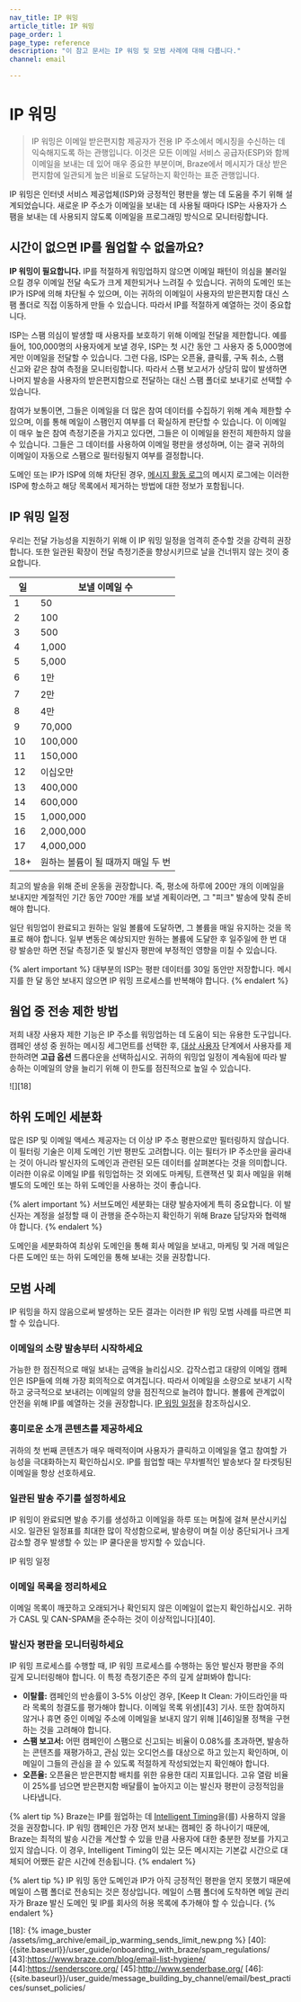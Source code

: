 ```yaml
---
nav_title: IP 워밍
article_title: IP 워밍
page_order: 1
page_type: reference
description: "이 참고 문서는 IP 워밍 및 모범 사례에 대해 다룹니다."
channel: email

---
```


# IP 워밍

> IP 워밍은 이메일 받은편지함 제공자가 전용 IP 주소에서 메시징을 수신하는 데 익숙해지도록 하는 관행입니다. 이것은 모든 이메일 서비스 공급자(ESP)와 함께 이메일을 보내는 데 있어 매우 중요한 부분이며, Braze에서 메시지가 대상 받은 편지함에 일관되게 높은 비율로 도달하는지 확인하는 표준 관행입니다.

IP 워밍은 인터넷 서비스 제공업체(ISP)와 긍정적인 평판을 쌓는 데 도움을 주기 위해 설계되었습니다. 새로운 IP 주소가 이메일을 보내는 데 사용될 때마다 ISP는 사용자가 스팸을 보내는 데 사용되지 않도록 이메일을 프로그래밍 방식으로 모니터링합니다.

## 시간이 없으면 IP를 웜업할 수 없을까요?

**IP 워밍이 필요합니다.** IP를 적절하게 워밍업하지 않으면 이메일 패턴이 의심을 불러일으킬 경우 이메일 전달 속도가 크게 제한되거나 느려질 수 있습니다. 귀하의 도메인 또는 IP가 ISP에 의해 차단될 수 있으며, 이는 귀하의 이메일이 사용자의 받은편지함 대신 스팸 폴더로 직접 이동하게 만들 수 있습니다. 따라서 IP를 적절하게 예열하는 것이 중요합니다.

ISP는 스팸 의심이 발생할 때 사용자를 보호하기 위해 이메일 전달을 제한합니다. 예를 들어, 100,000명의 사용자에게 보낼 경우, ISP는 첫 시간 동안 그 사용자 중 5,000명에게만 이메일을 전달할 수 있습니다. 그런 다음, ISP는 오픈율, 클릭률, 구독 취소, 스팸 신고와 같은 참여 측정을 모니터링합니다. 따라서 스팸 보고서가 상당히 많이 발생하면 나머지 발송을 사용자의 받은편지함으로 전달하는 대신 스팸 폴더로 보내기로 선택할 수 있습니다. 

참여가 보통이면, 그들은 이메일을 더 많은 참여 데이터를 수집하기 위해 계속 제한할 수 있으며, 이를 통해 메일이 스팸인지 여부를 더 확실하게 판단할 수 있습니다. 이 이메일이 매우 높은 참여 측정기준을 가지고 있다면, 그들은 이 이메일을 완전히 제한하지 않을 수 있습니다. 그들은 그 데이터를 사용하여 이메일 평판을 생성하며, 이는 결국 귀하의 이메일이 자동으로 스팸으로 필터링될지 여부를 결정합니다.

도메인 또는 IP가 ISP에 의해 차단된 경우, [메시지 활동 로그]({{site.baseurl}}/user_guide/administrative/app_settings/message_activity_log_tab/)의 메시지 로그에는 이러한 ISP에 항소하고 해당 목록에서 제거하는 방법에 대한 정보가 포함됩니다.

## IP 워밍 일정

우리는 전달 가능성을 지원하기 위해 이 IP 워밍 일정을 엄격히 준수할 것을 강력히 권장합니다. 또한 일관된 확장이 전달 측정기준을 향상시키므로 날을 건너뛰지 않는 것이 중요합니다.

일 | 보낼 이메일 수
----|--------------------------|
1 | 50
2 | 100
3 | 500
4 | 1,000
5 | 5,000
6 | 1만
7 | 2만
8 | 4만
9 | 70,000
10 | 100,000
11 | 150,000
12 | 이십오만
13 | 400,000
14 | 600,000
15 | 1,000,000
16 | 2,000,000
17 | 4,000,000
18+ | 원하는 볼륨이 될 때까지 매일 두 번

최고의 발송을 위해 준비 운동을 권장합니다. 즉, 평소에 하루에 200만 개의 이메일을 보내지만 계절적인 기간 동안 700만 개를 보낼 계획이라면, 그 "피크" 발송에 맞춰 준비해야 합니다.

일단 워밍업이 완료되고 원하는 일일 볼륨에 도달하면, 그 볼륨을 매일 유지하는 것을 목표로 해야 합니다. 일부 변동은 예상되지만 원하는 볼륨에 도달한 후 일주일에 한 번 대량 발송만 하면 전달 측정기준 및 발신자 평판에 부정적인 영향을 미칠 수 있습니다. 

{% alert important %}
대부분의 ISP는 평판 데이터를 30일 동안만 저장합니다. 메시지를 한 달 동안 보내지 않으면 IP 워밍 프로세스를 반복해야 합니다.
{% endalert %}

## 웜업 중 전송 제한 방법

저희 내장 사용자 제한 기능은 IP 주소를 워밍업하는 데 도움이 되는 유용한 도구입니다. 캠페인 생성 중 원하는 메시징 세그먼트를 선택한 후, [대상 사용자]({{site.baseurl}}/user_guide/message_building_by_channel/email/html_editor/creating_an_email_campaign/#step-4-build-the-remainder-of-your-campaign-or-canvas) 단계에서 사용자를 제한하려면 **고급 옵션** 드롭다운을 선택하십시오. 귀하의 워밍업 일정이 계속됨에 따라 발송하는 이메일의 양을 늘리기 위해 이 한도를 점진적으로 높일 수 있습니다.

![][18]

## 하위 도메인 세분화

많은 ISP 및 이메일 액세스 제공자는 더 이상 IP 주소 평판으로만 필터링하지 않습니다. 이 필터링 기술은 이제 도메인 기반 평판도 고려합니다. 이는 필터가 IP 주소만을 골라내는 것이 아니라 발신자의 도메인과 관련된 모든 데이터를 살펴본다는 것을 의미합니다. 이러한 이유로 이메일 IP를 워밍업하는 것 외에도 마케팅, 트랜잭션 및 회사 메일을 위해 별도의 도메인 또는 하위 도메인을 사용하는 것이 좋습니다. 

{% alert important %}
서브도메인 세분화는 대량 발송자에게 특히 중요합니다. 이 발신자는 계정을 설정할 때 이 관행을 준수하는지 확인하기 위해 Braze 담당자와 협력해야 합니다.
{% endalert %}

도메인을 세분화하여 최상위 도메인을 통해 회사 메일을 보내고, 마케팅 및 거래 메일은 다른 도메인 또는 하위 도메인을 통해 보내는 것을 권장합니다.

## 모범 사례

IP 워밍을 하지 않음으로써 발생하는 모든 결과는 이러한 IP 워밍 모범 사례를 따르면 피할 수 있습니다.

### 이메일의 소량 발송부터 시작하세요

가능한 한 점진적으로 매일 보내는 금액을 늘리십시오. 갑작스럽고 대량의 이메일 캠페인은 ISP들에 의해 가장 회의적으로 여겨집니다. 따라서 이메일을 소량으로 보내기 시작하고 궁극적으로 보내려는 이메일의 양을 점진적으로 늘려야 합니다. 볼륨에 관계없이 안전을 위해 IP를 예열하는 것을 권장합니다. [IP 워밍 일정](#ip-warming-schedule)을 참조하십시오.

### 흥미로운 소개 콘텐츠를 제공하세요

귀하의 첫 번째 콘텐츠가 매우 매력적이며 사용자가 클릭하고 이메일을 열고 참여할 가능성을 극대화하는지 확인하십시오. IP를 웜업할 때는 무차별적인 발송보다 잘 타겟팅된 이메일을 항상 선호하세요.

### 일관된 발송 주기를 설정하세요

IP 워밍이 완료되면 발송 주기를 생성하고 이메일을 하루 또는 며칠에 걸쳐 분산시키십시오. 일관된 일정표를 최대한 많이 작성함으로써, 발송량이 며칠 이상 중단되거나 크게 감소할 경우 발생할 수 있는 IP 쿨다운을 방지할 수 있습니다. 

IP 워밍 일정

### 이메일 목록을 정리하세요

이메일 목록이 깨끗하고 오래되거나 확인되지 않은 이메일이 없는지 확인하십시오. 귀하가 CASL 및 CAN-SPAM을 준수하는 것이 이상적입니다][40].

### 발신자 평판을 모니터링하세요

IP 워밍 프로세스를 수행할 때, IP 워밍 프로세스를 수행하는 동안 발신자 평판을 주의 깊게 모니터링해야 합니다. 이 특정 측정기준은 주의 깊게 살펴봐야 합니다:
- **이탈률:** 캠페인의 반송률이 3-5% 이상인 경우, \[Keep It Clean: 가이드라인을 따라 목록의 청결도를 평가해야 합니다. 이메일 목록 위생][43] 기사. 또한 참여하지 않거나 휴면 중인 이메일 주소에 이메일을 보내지 않기 위해 ][46]일몰 정책을 구현하는 것을 고려해야 합니다.
- **스팸 보고서:** 어떤 캠페인이 스팸으로 신고되는 비율이 0.08%를 초과하면, 발송하는 콘텐츠를 재평가하고, 관심 있는 오디언스를 대상으로 하고 있는지 확인하며, 이메일이 그들의 관심을 끌 수 있도록 적절하게 작성되었는지 확인해야 합니다.
- **오픈율:** 오픈율은 받은편지함 배치를 위한 유용한 대리 지표입니다. 고유 열람 비율이 25%를 넘으면 받은편지함 배달률이 높아지고 이는 발신자 평판이 긍정적임을 나타냅니다.

{% alert tip %}
Braze는 IP를 웜업하는 데 [Intelligent Timing]({{site.baseurl}}/user_guide/sage_ai/intelligence/intelligent_timing/)을(를) 사용하지 않을 것을 권장합니다. IP 워밍 캠페인은 가장 먼저 보내는 캠페인 중 하나이기 때문에, Braze는 최적의 발송 시간을 계산할 수 있을 만큼 사용자에 대한 충분한 정보를 가지고 있지 않습니다. 이 경우, Intelligent Timing이 있는 모든 메시지는 기본값 시간으로 대체되어 어쨌든 같은 시간에 전송됩니다.
{% endalert %}

{% alert tip %}
IP 워밍 동안 도메인과 IP가 아직 긍정적인 평판을 얻지 못했기 때문에 메일이 스팸 폴더로 전송되는 것은 정상입니다. 메일이 스팸 폴더에 도착하면 메일 관리자가 Braze 발신 도메인 및 IP를 회사의 허용 목록에 추가해야 할 수 있습니다.
{% endalert %}

[18]: {% image_buster /assets/img_archive/email_ip_warming_sends_limit_new.png %}
[40]: {{site.baseurl}}/user_guide/onboarding_with_braze/spam_regulations/
[43]:https://www.braze.com/blog/email-list-hygiene/
[44]:https://senderscore.org/
[45]:http://www.senderbase.org/
[46]: {{site.baseurl}}/user_guide/message_building_by_channel/email/best_practices/sunset_policies/
